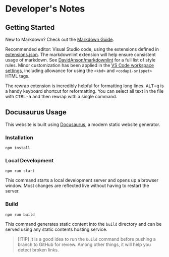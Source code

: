 # Developer's Notes

## Getting Started

New to Markdown? Check out the [Markdown Guide](https://www.markdownguide.org/).

Recommended editor: Visual Studio code, using the extensions defined in
[extensions.json](./.vscode/extensions.json). The markdownlint extension will
help ensure consistent usage of markdown. See
[DavidAnson/markdownlint](https://github.com/DavidAnson/markdownlint) for a full
list of style rules. Minor customization has been applied in the
[VS Code workspace settings](./.vscode/settings.json), including allowance for
using the `<kbd>` and `<codapi-snippet>` HTML tags.

The rewrap extension is incredibly helpful for formatting long lines.
<kbd>ALT+q</kbd> is a handy keyboard shortcut for reformatting. You can select
all text in the file with <kbd>CTRL-a</kbd> and then rewrap with a single
command.

## Docusaurus Usage

This website is built using [Docusaurus](https://docusaurus.io/), a modern
static website generator.

### Installation

```shell
npm install
```

### Local Development

```shell
npm run start
```

This command starts a local development server and opens up a browser window.
Most changes are reflected live without having to restart the server.

### Build

```shell
npm run build
```

This command generates static content into the `build` directory and can be
served using any static contents hosting service.

> [!TIP] It is a good idea to run the `build` command before pushing a branch to
> GitHub for review. Among other things, it will help you detect broken links.

